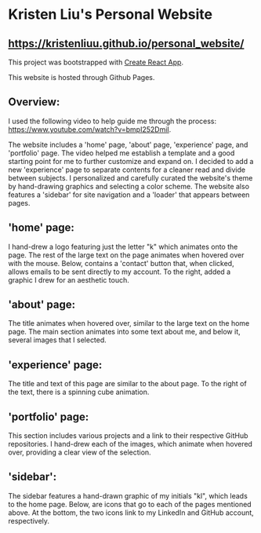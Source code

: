# Kristen Liu's Personal Website
## https://kristenliuu.github.io/personal_website/

This project was bootstrapped with [Create React App](https://github.com/facebook/create-react-app).

This website is hosted through Github Pages.

## Overview:

I used the following video to help guide me through the process: https://www.youtube.com/watch?v=bmpI252DmiI. 

The website includes a 'home' page, 'about' page, 'experience' page, and 'portfolio' page. The video helped me establish a template and a good starting point for me to further customize and expand on. I decided to add a new 'experience' page to separate contents for a cleaner read and divide between subjects. I personalized and carefully curated the website's theme by hand-drawing graphics and selecting a color scheme. The website also features a 'sidebar' for site navigation and a 'loader' that appears between pages.

## 'home' page:

I hand-drew a logo featuring just the letter "k" which animates onto the page. The rest of the large text on the page animates when hovered over with the mouse. Below, contains a 'contact' button that, when clicked, allows emails to be sent directly to my account. To the right, added a graphic I drew for an aesthetic touch.

## 'about' page:

The title animates when hovered over, similar to the large text on the home page. The main section animates into some text about me, and below it, several images that I selected.

## 'experience' page:

The title and text of this page are similar to the about page. To the right of the text, there is a spinning cube animation.

## 'portfolio' page:

This section includes various projects and a link to their respective GitHub repositories. I hand-drew each of the images, which animate when hovered over, providing a clear view of the selection. 


## 'sidebar':

The sidebar features a hand-drawn graphic of my initials "kl", which leads to the home page. Below, are icons that go to each of the pages mentioned above. At the bottom, the two icons link to my LinkedIn and GitHub account, respectively.








